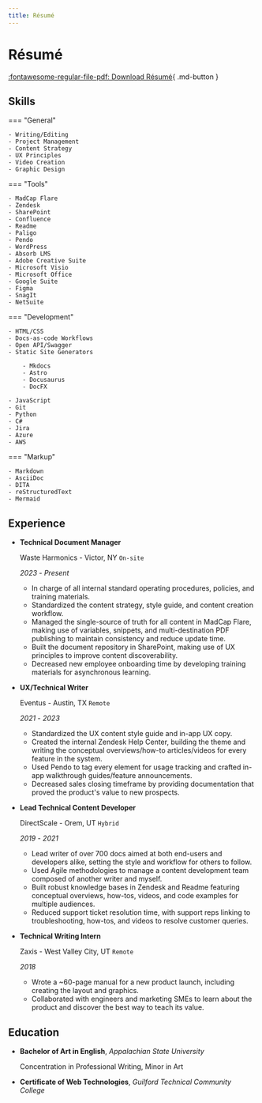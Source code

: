 ```yaml
---
title: Résumé
---
```


# Résumé

[:fontawesome-regular-file-pdf: Download Résumé](assets/pdfs/JaredPeeler_Resume_2024.pdf){ .md-button }

## Skills

=== "General"

    - Writing/Editing
    - Project Management
    - Content Strategy
    - UX Principles
    - Video Creation
    - Graphic Design

=== "Tools"

    - MadCap Flare
    - Zendesk
    - SharePoint
    - Confluence
    - Readme
    - Paligo
    - Pendo
    - WordPress
    - Absorb LMS
    - Adobe Creative Suite
    - Microsoft Visio
    - Microsoft Office
    - Google Suite
    - Figma
    - SnagIt
    - NetSuite

=== "Development"

    - HTML/CSS
    - Docs-as-code Workflows
    - Open API/Swagger
    - Static Site Generators

        - Mkdocs
        - Astro
        - Docusaurus
        - DocFX
        
    - JavaScript
    - Git
    - Python
    - C#
    - Jira
    - Azure
    - AWS

=== "Markup"

    - Markdown
    - AsciiDoc
    - DITA
    - reStructuredText
    - Mermaid

## Experience

<div class="sessions" markdown>

- **Technical Document Manager** 

    Waste Harmonics - Victor, NY `On-site`
    
    *2023* - *Present*

    - In charge of all internal standard operating procedures, policies, and training materials. 
    - Standardized the content strategy, style guide, and content creation workflow.
    - Managed the single-source of truth for all content in MadCap Flare, making use of variables, snippets, and multi-destination PDF publishing to maintain consistency and reduce update time.
    - Built the document repository in SharePoint, making use of UX principles to improve content discoverability.
    - Decreased new employee onboarding time by developing training materials for asynchronous learning.

- **UX/Technical Writer**

    Eventus - Austin, TX `Remote`
    
    *2021* - *2023*

    - Standardized the UX content style guide and in-app UX copy.
    - Created the internal Zendesk Help Center, building the theme and writing the conceptual overviews/how-to articles/videos for every feature in the system.
    - Used Pendo to tag every element for usage tracking and crafted in-app walkthrough guides/feature announcements.
    - Decreased sales closing timeframe by providing documentation that proved the product's value to new prospects. 

- **Lead Technical Content Developer** 

    DirectScale - Orem, UT `Hybrid`
    
    *2019* - *2021*

    - Lead writer of over 700 docs aimed at both end-users and developers alike, setting the style and workflow for others to follow.
    - Used Agile methodologies to manage a content development team composed of another writer and myself.
    - Built robust knowledge bases in Zendesk and Readme featuring conceptual overviews, how-tos, videos, and code examples for multiple audiences.
    - Reduced support ticket resolution time, with support reps linking to troubleshooting, how-tos, and videos to resolve customer queries.

- **Technical Writing Intern** 

    Zaxis - West Valley City, UT `Remote`
    
    *2018*

    - Wrote a ~60-page manual for a new product launch, including creating the layout and graphics.
    - Collaborated with engineers and marketing SMEs to learn about the product and discover the best way to teach its value.

</div>

## Education

<div class="sessions" markdown>

- **Bachelor of Art in English**, *Appalachian State University*

    Concentration in Professional Writing, Minor in Art

- **Certificate of Web Technologies**, *Guilford Technical Community College*

</div>